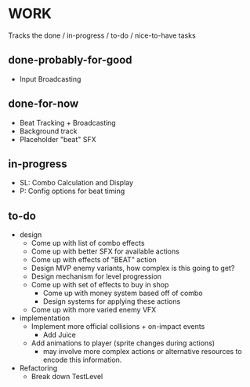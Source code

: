 # WORK

Tracks the done / in-progress / to-do / nice-to-have tasks

## done-probably-for-good

- Input Broadcasting

## done-for-now

- Beat Tracking + Broadcasting
- Background track
- Placeholder "beat" SFX

## in-progress

- SL: Combo Calculation and Display
- P: Config options for beat timing

## to-do

- design
	- Come up with list of combo effects
	- Come up with better SFX for available actions
	- Come up with effects of "BEAT" action
	- Design MVP enemy variants, how complex is this going to get?
	- Design mechanism for level progression
	- Come up with set of effects to buy in shop
		- Come up with money system based off of combo
		- Design systems for applying these actions
	- Come up with more varied enemy VFX
- implementation
	- Implement more official collisions + on-impact events
		- Add Juice
	- Add animations to player (sprite changes during actions)
		- may involve more complex actions or alternative resources
				to encode this information.
- Refactoring
	- Break down TestLevel
